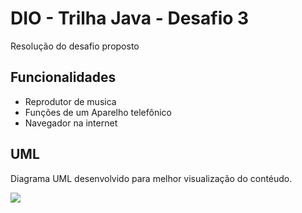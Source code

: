 
# DIO - Trilha Java - Desafio 3

Resolução do desafio proposto




## Funcionalidades

- Reprodutor de musica
- Funções de um Aparelho telefônico
- Navegador na internet


## UML
Diagrama UML desenvolvido para melhor visualização do contéudo.

[![](https://mermaid.ink/img/pako:eNptkk1Pg0AQhv8KmVON2FAsFjiYGL140BhrPBguIzvSjbBDBtb0I_3vbin9MAgJy-y-M8-7O7uBnBVBCnmJTfOgsRCsMuO557FesCHv6urWe6VaWNmW5ck2OsdyoLirUahc8BuV9MVG5zyQPOMPFahYHk1LYqjdK_bfDj_kbParnnfZco4yujjGNdrmz0TjyLlmg33uaN6KNoVXdVGv257Thp5PuFIXrnpfwtiKhE8obMkoOodrl61R7lmENL_zevQfcHACJx4t9aeWFyy0OTq3Up4xld7v7pl_8O4TR-d2LJZ6jYf0Axp8cL4r1Mr1t0Nl0C6oogxS96tQvjPIzE6H7sznK5ND2oolH4RtsYD0C8vGRbZWbsv95TjO1mgg3cAS0mk0DpIgiW7iJJjMJjexDytI43g8ScIoDIPrSZwkQbj1Yc3sCgTjJOjeJJrFcTSbhj6Q0ru295dxN3SEjy5hZ2r7C-cK2DI?type=png)](https://mermaid.live/edit#pako:eNptkk1Pg0AQhv8KmVON2FAsFjiYGL140BhrPBguIzvSjbBDBtb0I_3vbin9MAgJy-y-M8-7O7uBnBVBCnmJTfOgsRCsMuO557FesCHv6urWe6VaWNmW5ck2OsdyoLirUahc8BuV9MVG5zyQPOMPFahYHk1LYqjdK_bfDj_kbParnnfZco4yujjGNdrmz0TjyLlmg33uaN6KNoVXdVGv257Thp5PuFIXrnpfwtiKhE8obMkoOodrl61R7lmENL_zevQfcHACJx4t9aeWFyy0OTq3Up4xld7v7pl_8O4TR-d2LJZ6jYf0Axp8cL4r1Mr1t0Nl0C6oogxS96tQvjPIzE6H7sznK5ND2oolH4RtsYD0C8vGRbZWbsv95TjO1mgg3cAS0mk0DpIgiW7iJJjMJjexDytI43g8ScIoDIPrSZwkQbj1Yc3sCgTjJOjeJJrFcTSbhj6Q0ru295dxN3SEjy5hZ2r7C-cK2DI)